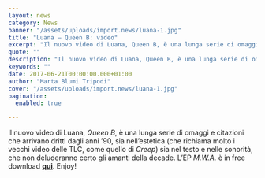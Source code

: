 ```yaml
---
layout: news
category: News
banner: "/assets/uploads/import.news/luana-1.jpg"
title: "Luana – Queen B: video"
excerpt: "Il nuovo video di Luana, Queen B, è una lunga serie di omaggi e citazioni che arrivano dritti dagli anni ’90, sia nell’estetica (che richiama molto i vecchi video delle TLC, come quello di Creep) sia nel testo e nelle sonorità, che non deluderanno certo gli amanti della decade. L’EP M.W.A. è in free download [&hellip"
quote: ""
description: "Il nuovo video di Luana, Queen B, è una lunga serie di omaggi e citazioni che arrivano dritti dagli anni ’90, sia nell’estetica (che richiama molto i vecchi video delle TLC, come quello di Creep) sia nel testo e nelle sonorità, che non deluderanno certo gli amanti della decade. L’EP M.W.A. è in free download [&hellip"
keywords: ""
date: 2017-06-21T00:00:00.000+01:00
author: "Marta Blumi Tripodi"
cover: "/assets/uploads/import.news/luana-1.jpg"
pagination:
  enabled: true

---
```


Il nuovo video di Luana, _Queen B_, è una lunga serie di omaggi e citazioni che arrivano dritti dagli anni ’90, sia nell’estetica (che richiama molto i vecchi video delle TLC, come quello di _Creep_) sia nel testo e nelle sonorità, che non deluderanno certo gli amanti della decade. L’EP _M.W.A._ è in free download [**qui**](http://www.luanacorino.it). Enjoy!